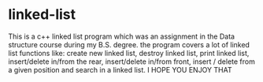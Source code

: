 # linked-list
This is a c++ linked list program which was an assignment in the Data structure course during my B.S. degree. the program covers a lot of linked list functions like: create new linked list, destroy linked list, print linked list, insert/delete in/from the rear, insert/delete  in/from front, insert / delete from a given position and search in a linked list. I HOPE YOU ENJOY THAT
